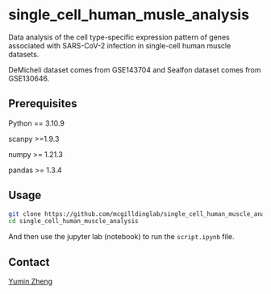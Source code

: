 # single_cell_human_musle_analysis

Data analysis of the cell type-specific expression pattern of genes associated with SARS-CoV-2 infection in single-cell human muscle datasets. 

DeMicheli dataset comes from GSE143704 and Sealfon dataset comes from GSE130646.

## Prerequisites  

Python == 3.10.9

scanpy >=1.9.3

numpy >= 1.21.3 

pandas >= 1.3.4 

## Usage

```sh
git clone https://github.com/mcgilldinglab/single_cell_human_muscle_analysis
cd single_cell_human_muscle_analysis
```

And then use the jupyter lab (notebook) to run the `script.ipynb` file.

## Contact
[Yumin Zheng](mailto:yumin.zheng@mil.mcgill.ca)
